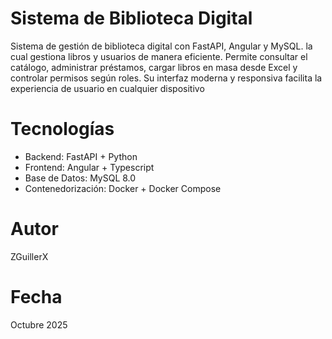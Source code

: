 # Sistema de Biblioteca Digital

Sistema de gestión de biblioteca digital con FastAPI, Angular y MySQL.
la cual gestiona libros y usuarios de manera eficiente. Permite consultar el catálogo, administrar préstamos, cargar libros en masa desde Excel y controlar permisos según roles. Su interfaz moderna y responsiva facilita la experiencia de usuario en cualquier dispositivo

# Tecnologías

- Backend: FastAPI + Python
- Frontend: Angular + Typescript
- Base de Datos: MySQL 8.0
- Contenedorización: Docker + Docker Compose

# Autor

ZGuillerX

# Fecha

Octubre 2025
